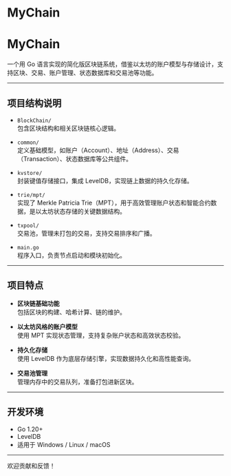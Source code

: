 # MyChain
# MyChain

一个用 Go 语言实现的简化版区块链系统，借鉴以太坊的账户模型与存储设计，支持区块、交易、账户管理、状态数据库和交易池等功能。

---

## 项目结构说明

- `BlockChain/`  
  包含区块结构和相关区块链核心逻辑。

- `common/`  
  定义基础模型，如账户（Account）、地址（Address）、交易（Transaction）、状态数据库等公共组件。

- `kvstore/`  
  封装键值存储接口，集成 LevelDB，实现链上数据的持久化存储。

- `trie/mpt/`  
  实现了 Merkle Patricia Trie（MPT），用于高效管理账户状态和智能合约数据，是以太坊状态存储的关键数据结构。

- `txpool/`  
  交易池，管理未打包的交易，支持交易排序和广播。

- `main.go`  
  程序入口，负责节点启动和模块初始化。

---

## 项目特点

- **区块链基础功能**  
  包括区块的构建、哈希计算、链的维护。

- **以太坊风格的账户模型**  
  使用 MPT 实现状态管理，支持复杂账户状态和高效状态校验。

- **持久化存储**  
  使用 LevelDB 作为底层存储引擎，实现数据持久化和高性能查询。

- **交易池管理**  
  管理内存中的交易队列，准备打包进新区块。

---


## 开发环境

- Go 1.20+  
- LevelDB  
- 适用于 Windows / Linux / macOS

---

欢迎贡献和反馈！  

